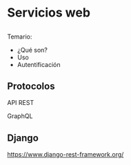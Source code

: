 # Servicios web

## 

Temario:

- ¿Qué son?
- Uso
- Autentificación

## Protocolos

API REST

GraphQL


## Django

https://www.django-rest-framework.org/


